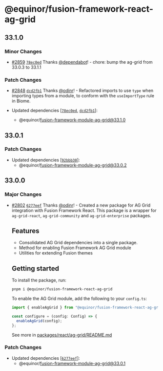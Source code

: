 # @equinor/fusion-framework-react-ag-grid

## 33.1.0

### Minor Changes

- [#2859](https://github.com/equinor/fusion-framework/pull/2859) [`78ec0ed`](https://github.com/equinor/fusion-framework/commit/78ec0edcf9d3578a79654696c6fdaaefd59b5fe4) Thanks [@dependabot](https://github.com/apps/dependabot)! - chore: bump the ag-grid from 33.0.3 to 33.1.1

### Patch Changes

- [#2848](https://github.com/equinor/fusion-framework/pull/2848) [`dcd2fb1`](https://github.com/equinor/fusion-framework/commit/dcd2fb1394e175d0cc2a4289ed3ede8e0271d67d) Thanks [@odinr](https://github.com/odinr)! - Refactored imports to use `type` when importing types from a module, to conform with the `useImportType` rule in Biome.

- Updated dependencies [[`78ec0ed`](https://github.com/equinor/fusion-framework/commit/78ec0edcf9d3578a79654696c6fdaaefd59b5fe4), [`dcd2fb1`](https://github.com/equinor/fusion-framework/commit/dcd2fb1394e175d0cc2a4289ed3ede8e0271d67d)]:
  - @equinor/fusion-framework-module-ag-grid@33.1.0

## 33.0.1

### Patch Changes

- Updated dependencies [[`92bbb30`](https://github.com/equinor/fusion-framework/commit/92bbb30954b87d9fec19411e698916ff81224933)]:
  - @equinor/fusion-framework-module-ag-grid@33.0.2

## 33.0.0

### Major Changes

- [#2802](https://github.com/equinor/fusion-framework/pull/2802) [`6277eef`](https://github.com/equinor/fusion-framework/commit/6277eefe89444fee150f01c11b1d01348e024ca3) Thanks [@odinr](https://github.com/odinr)! - Created a new package for AG Grid integration with Fusion Framework React.
  This package is a wrapper for `ag-grid-react`, `ag-grid-community` and `ag-grid-enterprise` packages.

  ## Features

  - Consolidated AG Grid dependencies into a single package.
  - Method for enabling Fusion Framework AG Grid module
  - Utilities for extending Fusion themes

  ## Getting started

  To install the package, run:

  ```sh
  pnpm i @equinor/fusion-framework-react-ag-grid
  ```

  To enable the AG Grid module, add the following to your `config.ts`:

  ```ts
  import { enableAgGrid } from "@equinor/fusion-framework-react-ag-grid";

  const configure = (config: Config) => {
    enableAgGrid(config);
  };
  ```

  See more in [packages/react/ag-grid/README.md](https://github.com/equinor/fusion-framework/blob/main/packages/react/ag-grid/README.md)

### Patch Changes

- Updated dependencies [[`6277eef`](https://github.com/equinor/fusion-framework/commit/6277eefe89444fee150f01c11b1d01348e024ca3)]:
  - @equinor/fusion-framework-module-ag-grid@33.0.1
